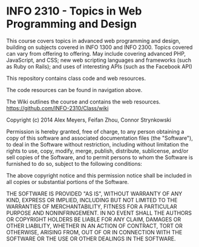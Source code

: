 INFO 2310 - Topics in Web Programming and Design
====

This course covers topics in advanced web programming and design, building on subjects covered in INFO 1300 and INFO 2300.  Topics covered can vary from offering to offering.  May include covering advanced PHP, JavaScript, and CSS; new web scripting languages and frameworks (such as Ruby on Rails); and uses of interesting APIs (such as the Facebook API)



This repository contains class code and web resources.  


The code resources can be found in navigation above.


The Wiki outlines the course and contains the web resources.  https://github.com/INFO-2310/Class/wiki


Copyright (c) 2014 Alex Meyers, Feifan Zhou, Connor Strynkowski

Permission is hereby granted, free of charge, to any person obtaining a copy of this software and associated documentation files (the "Software"), to deal in the Software without restriction, including without limitation the rights to use, copy, modify, merge, publish, distribute, sublicense, and/or sell copies of the Software, and to permit persons to whom the Software is furnished to do so, subject to the following conditions:

The above copyright notice and this permission notice shall be included in all copies or substantial portions of the Software.

THE SOFTWARE IS PROVIDED "AS IS", WITHOUT WARRANTY OF ANY KIND, EXPRESS OR IMPLIED, INCLUDING BUT NOT LIMITED TO THE WARRANTIES OF MERCHANTABILITY, FITNESS FOR A PARTICULAR PURPOSE AND NONINFRINGEMENT. IN NO EVENT SHALL THE AUTHORS OR COPYRIGHT HOLDERS BE LIABLE FOR ANY CLAIM, DAMAGES OR OTHER LIABILITY, WHETHER IN AN ACTION OF CONTRACT, TORT OR OTHERWISE, ARISING FROM, OUT OF OR IN CONNECTION WITH THE SOFTWARE OR THE USE OR OTHER DEALINGS IN THE SOFTWARE.
